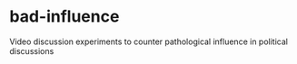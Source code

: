 # bad-influence
Video discussion experiments to counter pathological influence in political discussions
